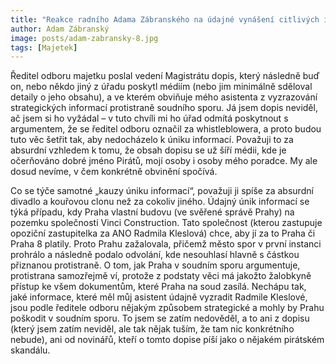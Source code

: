 ```yaml
---
title: "Reakce radního Adama Zábranského na údajné vynášení citlivých informací v soudním sporu"
author: Adam Zábranský
image: posts/adam-zabransky-8.jpg
tags: [Majetek]
---
```

 
Ředitel odboru majetku poslal vedení Magistrátu dopis, který následně buď on, nebo někdo jiný z úřadu poskytl médiím (nebo jim minimálně sděloval detaily o jeho obsahu), a ve kterém obviňuje mého asistenta z vyzrazování strategických informací protistraně soudního sporu. Já jsem dopis neviděl, ač jsem si ho vyžádal – v tuto chvíli mi ho úřad odmítá poskytnout s argumentem, že se ředitel odboru označil za whistleblowera, a proto budou tuto věc šetřit tak, aby nedocházelo k úniku informací. Považuji to za absurdní vzhledem k tomu, že obsah dopisu se už šíří médii, kde je očerňováno dobré jméno Pirátů, mojí osoby i osoby mého poradce. My ale dosud nevíme, v čem konkrétně obvinění spočívá.

Co se týče samotné „kauzy úniku informací“, považuji ji spíše za absurdní divadlo a kouřovou clonu než za cokoliv jiného. Údajný únik informací se týká případu, kdy Praha vlastní budovu (ve svěřené správě Prahy) na pozemku společnosti Vinci Construction. Tato společnost (kterou zastupuje opoziční zastupitelka za ANO Radmila Kleslová) chce, aby jí za to Praha či Praha 8 platily. Proto Prahu zažalovala, přičemž město spor v první instanci prohrálo a následně podalo odvolání, kde nesouhlasí hlavně s částkou přiznanou protistraně. O tom, jak Praha v soudním sporu argumentuje, protistrana samozřejmě ví, protože z podstaty věci má jakožto žalobkyně přístup ke všem dokumentům, které Praha na soud zasílá. Nechápu tak, jaké informace, které měl můj asistent údajně vyzradit Radmile Kleslové, jsou podle ředitele odboru nějakým způsobem strategické a mohly by Prahu poškodit v soudním sporu. To jsem se zatím nedověděl, a to ani z dopisu (který jsem zatím neviděl, ale tak nějak tuším, že tam nic konkrétního nebude), ani od novinářů, kteří o tomto dopise píší jako o nějakém pirátském skandálu.
